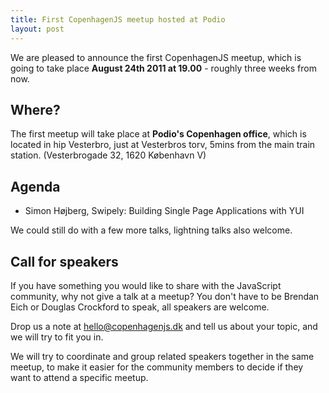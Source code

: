 ```yaml
---
title: First CopenhagenJS meetup hosted at Podio
layout: post
---
```


We are pleased to announce the first CopenhagenJS meetup, which is going to take place **August 24th 2011 at 19.00** - roughly three weeks from now.

## Where?

The first meetup will take place at **Podio's Copenhagen office**, which is located in hip Vesterbro, just at Vesterbros torv, 5mins from the main train station. (Vesterbrogade 32, 1620 København V)

## Agenda

* Simon Højberg, Swipely: Building Single Page Applications with YUI

We could still do with a few more talks, lightning talks also welcome.

## Call for speakers

If you have something you would like to share with the JavaScript community, why not give a talk at a meetup? You don't have to be Brendan Eich or Douglas Crockford to speak, all speakers are welcome.

Drop us a note at <hello@copenhagenjs.dk> and tell us about your topic, and we will try to fit you in.

We will try to coordinate and group related speakers together in the same meetup, to make it easier for the community members to decide if they want to attend a specific meetup.

